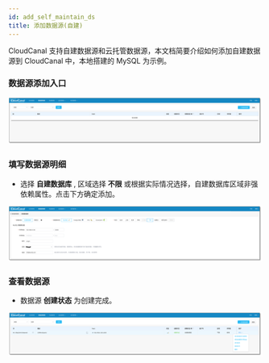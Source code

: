 ```yaml
---
id: add_self_maintain_ds
title: 添加数据源(自建)
---
```


CloudCanal 支持自建数据源和云托管数据源，本文档简要介绍如何添加自建数据源到 CloudCanal 中，本地搭建的 MySQL 为示例。

### 数据源添加入口

![](assets/add_datasource/self_maintain/create_ds_entry.png)


### 填写数据源明细

- 选择 **自建数据库** , 区域选择 **不限** 或根据实际情况选择，自建数据库区域非强依赖属性。点击下方确定添加。

![](assets/add_datasource/self_maintain/create_self_maintain_ds.png)


### 查看数据源

- 数据源 **创建状态** 为创建完成。

![](assets/add_datasource/self_maintain/create_ds_successfully.png)
